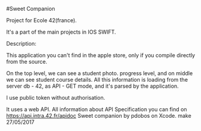 #Sweet Companion

Project for Ecole 42(france).

It's a part of the main projects in IOS SWIFT. 

Description:

This application you can't find in the apple store, only if you compile directly from the source.

On the top level, we can see a student photo. progress level, and on middle we can see student course details.
All this information is loading from the server db - 42, as API - GET mode,  and it's parsed by the application.



I use public token without authorisation.

It uses a web API. All information about API Specification you can find on https://api.intra.42.fr/apidoc
Sweet companion by pdobos on Xcode. make 27/05/2017
